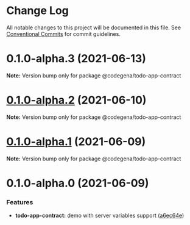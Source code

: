 # Change Log

All notable changes to this project will be documented in this file.
See [Conventional Commits](https://conventionalcommits.org) for commit guidelines.

# 0.1.0-alpha.3 (2021-06-13)

**Note:** Version bump only for package @codegena/todo-app-contract





# [0.1.0-alpha.2](https://github.com/koshevy/codegena/compare/@codegena/todo-app-contract@0.1.0-alpha.1...@codegena/todo-app-contract@0.1.0-alpha.2) (2021-06-10)

**Note:** Version bump only for package @codegena/todo-app-contract





# [0.1.0-alpha.1](https://github.com/koshevy/codegena/compare/@codegena/todo-app-contract@0.1.0-alpha.0...@codegena/todo-app-contract@0.1.0-alpha.1) (2021-06-09)

**Note:** Version bump only for package @codegena/todo-app-contract





# 0.1.0-alpha.0 (2021-06-09)


### Features

* **todo-app-contract:** demo with server variables support ([a6ec64e](https://github.com/koshevy/codegena/commit/a6ec64eb7d4cafaadece9cb8f2ba544a300b1cab))
